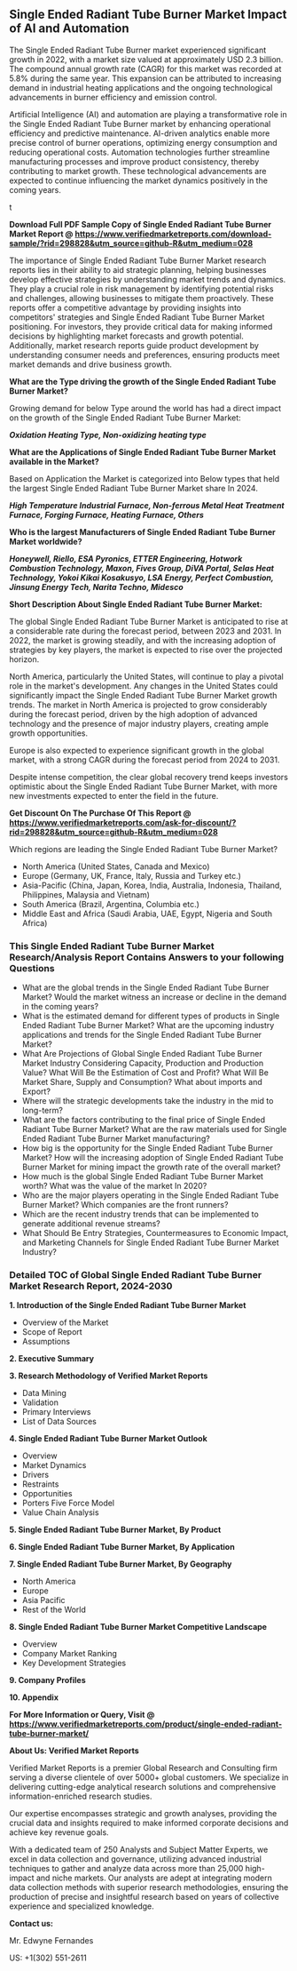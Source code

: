 <h2>Single Ended Radiant Tube Burner Market Impact of AI and Automation</h2><p>The Single Ended Radiant Tube Burner market experienced significant growth in 2022, with a market size valued at approximately USD 2.3 billion. The compound annual growth rate (CAGR) for this market was recorded at 5.8% during the same year. This expansion can be attributed to increasing demand in industrial heating applications and the ongoing technological advancements in burner efficiency and emission control.</p><p>Artificial Intelligence (AI) and automation are playing a transformative role in the Single Ended Radiant Tube Burner market by enhancing operational efficiency and predictive maintenance. AI-driven analytics enable more precise control of burner operations, optimizing energy consumption and reducing operational costs. Automation technologies further streamline manufacturing processes and improve product consistency, thereby contributing to market growth. These technological advancements are expected to continue influencing the market dynamics positively in the coming years.</p>t</p><p id="" class=""><strong>Download Full PDF Sample Copy of Single Ended Radiant Tube Burner Market Report @ <a href="https://www.verifiedmarketreports.com/download-sample/?rid=298828&utm_source=github-R&utm_medium=028" target="_blank">https://www.verifiedmarketreports.com/download-sample/?rid=298828&utm_source=github-R&utm_medium=028</a></strong></p><p>The importance of&nbsp;Single Ended Radiant Tube Burner Market research reports lies in their ability to aid strategic planning, helping businesses develop effective strategies by understanding market trends and dynamics. They play a crucial role in risk management by identifying potential risks and challenges, allowing businesses to mitigate them proactively. These reports offer a competitive advantage by providing insights into competitors' strategies and Single Ended Radiant Tube Burner Market positioning. For investors, they provide critical data for making informed decisions by highlighting market forecasts and growth potential. Additionally, market research reports guide product development by understanding consumer needs and preferences, ensuring products meet market demands and drive business growth.</p><p><strong>What are the&nbsp;Type driving the growth of the Single Ended Radiant Tube Burner Market?</strong></p><p id="" class="">Growing demand for below Type around the world has had a direct impact on the growth of the Single Ended Radiant Tube Burner Market:</p><em><strong>Oxidation Heating Type, Non-oxidizing heating type</strong></em></p><strong>What are the&nbsp;Applications&nbsp;of Single Ended Radiant Tube Burner Market available in the Market?</strong></p><p id="" class="">Based on Application the Market is categorized into Below types that held the largest Single Ended Radiant Tube Burner Market share In 2024.</p><em><strong>High Temperature Industrial Furnace, Non-ferrous Metal Heat Treatment Furnace, Forging Furnace, Heating Furnace, Others</strong></em></p><strong>Who is the largest Manufacturers of Single Ended Radiant Tube Burner Market worldwide?</strong></p><p><em><strong>Honeywell, Riello, ESA Pyronics, ETTER Engineering, Hotwork Combustion Technology, Maxon, Fives Group, DiVA Portal, Selas Heat Technology, Yokoi Kikai Kosakusyo, LSA Energy, Perfect Combustion, Jinsung Energy Tech, Narita Techno, Midesco</strong></em></p><p id="" class=""><strong>Short Description About Single Ended Radiant Tube Burner Market:</strong></p><p>The global Single Ended Radiant Tube Burner Market is anticipated to rise at a considerable rate during the forecast period, between 2023 and 2031. In 2022, the market is growing steadily, and with the increasing adoption of strategies by key players, the market is expected to rise over the projected horizon.</p><p>North America, particularly the United States, will continue to play a pivotal role in the market's development. Any changes in the United States could significantly impact the Single Ended Radiant Tube Burner Market growth trends. The market in North America is projected to grow considerably during the forecast period, driven by the high adoption of advanced technology and the presence of major industry players, creating ample growth opportunities.</p><p>Europe is also expected to experience significant growth in the global market, with a strong CAGR during the forecast period from 2024 to 2031.</p><p>Despite intense competition, the clear global recovery trend keeps investors optimistic about the Single Ended Radiant Tube Burner Market, with more new investments expected to enter the field in the future.</p><p id="" class=""><strong>Get Discount On The Purchase Of This Report @ <a href="https://www.verifiedmarketreports.com/ask-for-discount/?rid=298828&utm_source=github-R&utm_medium=028" target="_blank">https://www.verifiedmarketreports.com/ask-for-discount/?rid=298828&utm_source=github-R&utm_medium=028</a></strong></p>Which regions are leading the Single Ended Radiant Tube Burner Market?</p><ul><li>North America (United States, Canada and Mexico)</li><li>Europe (Germany, UK, France, Italy, Russia and Turkey etc.)</li><li>Asia-Pacific (China, Japan, Korea, India, Australia, Indonesia, Thailand, Philippines, Malaysia and Vietnam)</li><li>South America (Brazil, Argentina, Columbia etc.)</li><li>Middle East and Africa (Saudi Arabia, UAE, Egypt, Nigeria and South Africa)</li></ul><h3 id="" class="">This Single Ended Radiant Tube Burner Market Research/Analysis Report Contains Answers to your following Questions</h3><ul><li>What are the global trends in the Single Ended Radiant Tube Burner Market? Would the market witness an increase or decline in the demand in the coming years?</li><li>What is the estimated demand for different types of products in Single Ended Radiant Tube Burner Market? What are the upcoming industry applications and trends for the Single Ended Radiant Tube Burner Market?</li><li>What Are Projections of Global Single Ended Radiant Tube Burner Market Industry Considering Capacity, Production and Production Value? What Will Be the Estimation of Cost and Profit? What Will Be Market Share, Supply and Consumption? What about imports and Export?</li><li>Where will the strategic developments take the industry in the mid to long-term?</li><li>What are the factors contributing to the final price of Single Ended Radiant Tube Burner Market? What are the raw materials used for Single Ended Radiant Tube Burner Market manufacturing?</li><li>How big is the opportunity for the Single Ended Radiant Tube Burner Market? How will the increasing adoption of Single Ended Radiant Tube Burner Market for mining impact the growth rate of the overall market?</li><li>How much is the global Single Ended Radiant Tube Burner Market worth? What was the value of the market In 2020?</li><li>Who are the major players operating in the Single Ended Radiant Tube Burner Market? Which companies are the front runners?</li><li>Which are the recent industry trends that can be implemented to generate additional revenue streams?</li><li>What Should Be Entry Strategies, Countermeasures to Economic Impact, and Marketing Channels for Single Ended Radiant Tube Burner Market Industry?</li></ul><h3 id="" class="">Detailed TOC of Global Single Ended Radiant Tube Burner Market Research Report, 2024-2030</h3><p id="" class=""><strong>1. Introduction of the Single Ended Radiant Tube Burner Market</strong></p><ul><li>Overview of the Market</li><li>Scope of Report</li><li>Assumptions</li></ul><p id="" class=""><strong>2. Executive Summary</strong></p><p id="" class=""><strong>3. Research Methodology of Verified Market Reports</strong></p><ul><li>Data Mining</li><li>Validation</li><li>Primary Interviews</li><li>List of Data Sources</li></ul><p id="" class=""><strong>4. Single Ended Radiant Tube Burner Market Outlook</strong></p><ul><li>Overview</li><li>Market Dynamics</li><li>Drivers</li><li>Restraints</li><li>Opportunities</li><li>Porters Five Force Model</li><li>Value Chain Analysis</li></ul><p id="" class=""><strong>5. Single Ended Radiant Tube Burner Market, By Product</strong></p><p id="" class=""><strong>6. Single Ended Radiant Tube Burner Market, By Application</strong></p><p id="" class=""><strong>7. Single Ended Radiant Tube Burner Market, By Geography</strong></p><ul><li>North America</li><li>Europe</li><li>Asia Pacific</li><li>Rest of the World</li></ul><p id="" class=""><strong>8. Single Ended Radiant Tube Burner Market Competitive Landscape</strong></p><ul><li>Overview</li><li>Company Market Ranking</li><li>Key Development Strategies</li></ul><p id="" class=""><strong>9. Company Profiles</strong></p><p id="" class=""><strong>10. Appendix</strong></p><p id="" class=""><strong>For More Information or Query, Visit @ <a href="https://www.verifiedmarketreports.com/product/single-ended-radiant-tube-burner-market/" target="_blank">https://www.verifiedmarketreports.com/product/single-ended-radiant-tube-burner-market/</a></strong></p><p id="" class=""><strong>About Us: Verified Market Reports</strong></p><p id="" class="">Verified Market Reports is a premier Global Research and Consulting firm serving a diverse clientele of over 5000+ global customers. We specialize in delivering cutting-edge analytical research solutions and comprehensive information-enriched research studies.</p><p id="" class="">Our expertise encompasses strategic and growth analyses, providing the crucial data and insights required to make informed corporate decisions and achieve key revenue goals.</p><p id="" class="">With a dedicated team of 250 Analysts and Subject Matter Experts, we excel in data collection and governance, utilizing advanced industrial techniques to gather and analyze data across more than 25,000 high-impact and niche markets. Our analysts are adept at integrating modern data collection methods with superior research methodologies, ensuring the production of precise and insightful research based on years of collective experience and specialized knowledge.</p><p id="" class=""><strong>Contact us:</strong></p><p id="" class="">Mr. Edwyne Fernandes</p><p id="" class="">US: +1(302) 551-2611</p>
